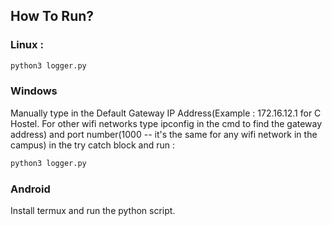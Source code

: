 ## How To Run?

### Linux : 

```python
python3 logger.py 
```

### Windows

Manually type in the Default Gateway IP Address(Example : 172.16.12.1 for C Hostel. For other wifi networks type ipconfig in the cmd to find the gateway address) and port number(1000 -- it's the same for any wifi network in the campus) in the try catch block and run : 

```python
python3 logger.py 
```

### Android

Install termux and run the python script.

